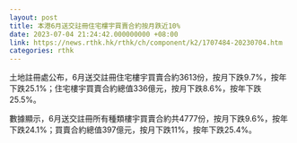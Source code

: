```yaml
---
layout: post
title: 本港6月送交註冊住宅樓宇買賣合約按月跌近10%
date: 2023-07-04 21:24:42.000000000 +08:00
link: https://news.rthk.hk/rthk/ch/component/k2/1707484-20230704.htm
categories: rthk
---
```


土地註冊處公布，6月送交註冊住宅樓宇買賣合約3613份，按月下跌9.7%，按年下跌25.1%；住宅樓宇買賣合約總值336億元，按月下跌8.6%，按年下跌25.5%。

數據顯示，6月送交註冊所有種類樓宇買賣合約共4777份，按月下跌9.6%，按年下跌24.1%；買賣合約總值397億元，按月下跌11%，按年下跌25.4%。

